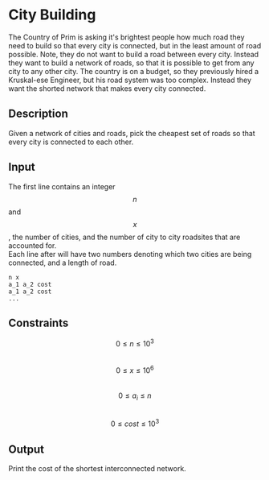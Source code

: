 # City Building

The Country of Prim is asking it's brightest people how much road they need to build
so that every city is connected, but in the least amount of road possible. Note, they do
not want to build a road between every city. Instead they want to build a
network of roads, so that it is possible to get from any city to any other city.
The country is on a budget, so they previously hired a Kruskal-ese Engineer, but
his road system was too complex. Instead they want the shorted
network that makes every city connected.

## Description

Given a network of cities and roads, pick the cheapest set of roads so that
every city is connected to each other.

## Input

The first line contains an integer $$n$$ and $$x$$, the number of cities, and
the number of city to city roadsites that are accounted for.  
Each line after will have two numbers denoting which two cities are being
connected, and a length of road.

```
n x
a_1 a_2 cost
a_1 a_2 cost
...
```

## Constraints

$$0 \leq n \leq 10^3$$  
$$0 \leq x \leq 10^6$$  
$$0 \leq a_i \leq n$$  
$$0 \leq cost \leq 10^3$$

## Output

Print the cost of the shortest interconnected network.

